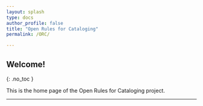 ```yaml
---
layout: splash
type: docs
author_profile: false
title: "Open Rules for Cataloging"
permalink: /ORC/

---
```


## Welcome!
{: .no_toc }

This is the home page of the Open Rules for Cataloging project.


---